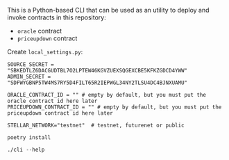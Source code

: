 This is a Python-based CLI that can be used as an utility to deploy and invoke
contracts in this repository:
- `oracle` contract
- `priceupdown` contract

Create `local_settings.py`:

```
SOURCE_SECRET = "SBKEDTLZ6DACGUDTBL7O2LPTEW46KGVZUEXSQGEXCBE5KFKZGDCD4YWW"
ADMIN_SECRET = "SDFWYGBNP5TW4MS7RY5D4FILT65R2IEPWGL34NY2TLSU4DC4BJNXUAMU"

ORACLE_CONTRACT_ID = "" # empty by default, but you must put the oracle contract id here later
PRICEUPDOWN_CONTRACT_ID = "" # empty by default, but you must put the priceupdown contract id here later

STELLAR_NETWORK="testnet"  # testnet, futurenet or public
```

```
poetry install

./cli --help
```
